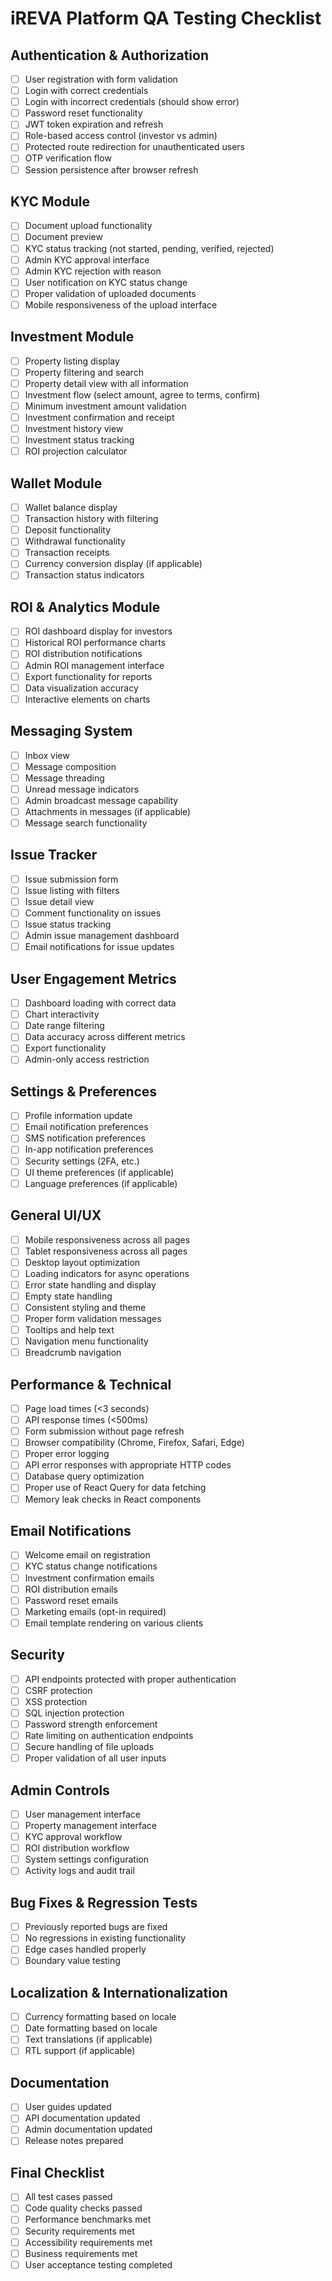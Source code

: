 # iREVA Platform QA Testing Checklist

## Authentication & Authorization
- [ ] User registration with form validation
- [ ] Login with correct credentials
- [ ] Login with incorrect credentials (should show error)
- [ ] Password reset functionality
- [ ] JWT token expiration and refresh
- [ ] Role-based access control (investor vs admin)
- [ ] Protected route redirection for unauthenticated users
- [ ] OTP verification flow
- [ ] Session persistence after browser refresh

## KYC Module
- [ ] Document upload functionality
- [ ] Document preview
- [ ] KYC status tracking (not started, pending, verified, rejected)
- [ ] Admin KYC approval interface
- [ ] Admin KYC rejection with reason
- [ ] User notification on KYC status change
- [ ] Proper validation of uploaded documents
- [ ] Mobile responsiveness of the upload interface

## Investment Module
- [ ] Property listing display
- [ ] Property filtering and search
- [ ] Property detail view with all information
- [ ] Investment flow (select amount, agree to terms, confirm)
- [ ] Minimum investment amount validation
- [ ] Investment confirmation and receipt
- [ ] Investment history view
- [ ] Investment status tracking
- [ ] ROI projection calculator

## Wallet Module
- [ ] Wallet balance display
- [ ] Transaction history with filtering
- [ ] Deposit functionality
- [ ] Withdrawal functionality
- [ ] Transaction receipts
- [ ] Currency conversion display (if applicable)
- [ ] Transaction status indicators

## ROI & Analytics Module
- [ ] ROI dashboard display for investors
- [ ] Historical ROI performance charts
- [ ] ROI distribution notifications
- [ ] Admin ROI management interface
- [ ] Export functionality for reports
- [ ] Data visualization accuracy
- [ ] Interactive elements on charts

## Messaging System
- [ ] Inbox view
- [ ] Message composition
- [ ] Message threading
- [ ] Unread message indicators
- [ ] Admin broadcast message capability
- [ ] Attachments in messages (if applicable)
- [ ] Message search functionality

## Issue Tracker
- [ ] Issue submission form
- [ ] Issue listing with filters
- [ ] Issue detail view
- [ ] Comment functionality on issues
- [ ] Issue status tracking
- [ ] Admin issue management dashboard
- [ ] Email notifications for issue updates

## User Engagement Metrics
- [ ] Dashboard loading with correct data
- [ ] Chart interactivity
- [ ] Date range filtering
- [ ] Data accuracy across different metrics
- [ ] Export functionality
- [ ] Admin-only access restriction

## Settings & Preferences
- [ ] Profile information update
- [ ] Email notification preferences
- [ ] SMS notification preferences
- [ ] In-app notification preferences
- [ ] Security settings (2FA, etc.)
- [ ] UI theme preferences (if applicable)
- [ ] Language preferences (if applicable)

## General UI/UX
- [ ] Mobile responsiveness across all pages
- [ ] Tablet responsiveness across all pages
- [ ] Desktop layout optimization
- [ ] Loading indicators for async operations
- [ ] Error state handling and display
- [ ] Empty state handling
- [ ] Consistent styling and theme
- [ ] Proper form validation messages
- [ ] Tooltips and help text
- [ ] Navigation menu functionality
- [ ] Breadcrumb navigation

## Performance & Technical
- [ ] Page load times (<3 seconds)
- [ ] API response times (<500ms)
- [ ] Form submission without page refresh
- [ ] Browser compatibility (Chrome, Firefox, Safari, Edge)
- [ ] Proper error logging
- [ ] API error responses with appropriate HTTP codes
- [ ] Database query optimization
- [ ] Proper use of React Query for data fetching
- [ ] Memory leak checks in React components

## Email Notifications
- [ ] Welcome email on registration
- [ ] KYC status change notifications
- [ ] Investment confirmation emails
- [ ] ROI distribution emails
- [ ] Password reset emails
- [ ] Marketing emails (opt-in required)
- [ ] Email template rendering on various clients

## Security
- [ ] API endpoints protected with proper authentication
- [ ] CSRF protection
- [ ] XSS protection
- [ ] SQL injection protection
- [ ] Password strength enforcement
- [ ] Rate limiting on authentication endpoints
- [ ] Secure handling of file uploads
- [ ] Proper validation of all user inputs

## Admin Controls
- [ ] User management interface
- [ ] Property management interface
- [ ] KYC approval workflow
- [ ] ROI distribution workflow
- [ ] System settings configuration
- [ ] Activity logs and audit trail

## Bug Fixes & Regression Tests
- [ ] Previously reported bugs are fixed
- [ ] No regressions in existing functionality
- [ ] Edge cases handled properly
- [ ] Boundary value testing

## Localization & Internationalization
- [ ] Currency formatting based on locale
- [ ] Date formatting based on locale
- [ ] Text translations (if applicable)
- [ ] RTL support (if applicable)

## Documentation
- [ ] User guides updated
- [ ] API documentation updated
- [ ] Admin documentation updated
- [ ] Release notes prepared

## Final Checklist
- [ ] All test cases passed
- [ ] Code quality checks passed
- [ ] Performance benchmarks met
- [ ] Security requirements met
- [ ] Accessibility requirements met
- [ ] Business requirements met
- [ ] User acceptance testing completed
